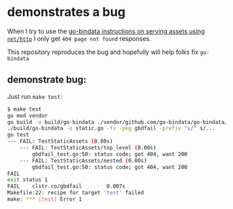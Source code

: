# demonstrates a bug

When I try to use the [go-bindata instructions on serving assets using `net/http`](https://github.com/go-bindata/go-bindata#serve-assets-with-nethttp) I only get `404 page not found` responses.

This repository reproduces the bug and hopefully will help folks fix `go-bindata`

## demonstrate bug:

Just run `make test`:

```bash
$ make test                                                                                                               
go mod vendor
go build -o build/go-bindata ./vendor/github.com/go-bindata/go-bindata/go-bindata
./build/go-bindata -o static.go -fs -pkg gbdfail -prefix "s/" s/...
go test
--- FAIL: TestStaticAssets (0.00s)
    --- FAIL: TestStaticAssets/top_level (0.00s)
        gbdfail_test.go:50: status code; got 404, want 200
    --- FAIL: TestStaticAssets/nested (0.00s)
        gbdfail_test.go:50: status code; got 404, want 200
FAIL
exit status 1
FAIL    clstr.co/gbdfail        0.007s
Makefile:22: recipe for target 'test' failed
make: *** [test] Error 1
```
